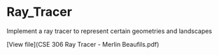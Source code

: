 # Ray_Tracer
Implement a ray tracer to represent certain geometries and landscapes

[View file](CSE 306 Ray Tracer - Merlin Beaufils.pdf)
